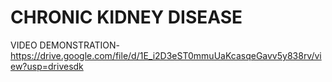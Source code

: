 # CHRONIC KIDNEY DISEASE
VIDEO DEMONSTRATION- https://drive.google.com/file/d/1E_i2D3eST0mmuUaKcasqeGavv5y838rv/view?usp=drivesdk

